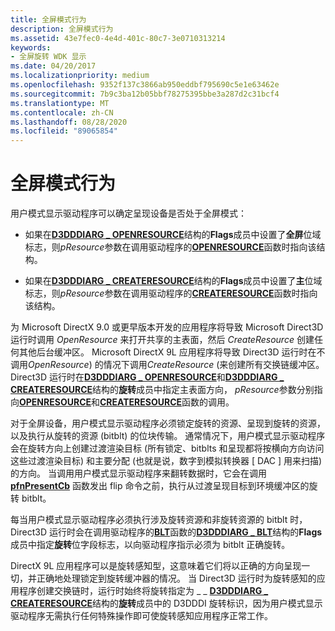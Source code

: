 ```yaml
---
title: 全屏模式行为
description: 全屏模式行为
ms.assetid: 43e7fec0-4e4d-401c-80c7-3e0710313214
keywords:
- 全屏旋转 WDK 显示
ms.date: 04/20/2017
ms.localizationpriority: medium
ms.openlocfilehash: 9352f137c3866ab950eddbf795690c5e1e63462e
ms.sourcegitcommit: 7b9c3ba12b05bbf78275395bbe3a287d2c31bcf4
ms.translationtype: MT
ms.contentlocale: zh-CN
ms.lasthandoff: 08/28/2020
ms.locfileid: "89065854"
---
```

# <a name="full-screen-mode-behavior"></a>全屏模式行为


用户模式显示驱动程序可以确定呈现设备是否处于全屏模式：

-   如果在[**D3DDDIARG \_ OPENRESOURCE**](/windows-hardware/drivers/ddi/d3dumddi/ns-d3dumddi-_d3dddiarg_openresource)结构的**Flags**成员中设置了**全屏**位域标志，则*pResource*参数在调用驱动程序的[**OPENRESOURCE**](/windows-hardware/drivers/ddi/d3dumddi/nc-d3dumddi-pfnd3dddi_openresource)函数时指向该结构。

-   如果在[**D3DDDIARG \_ CREATERESOURCE**](/windows-hardware/drivers/ddi/d3dukmdt/ns-d3dukmdt-_d3dddiarg_createresource)结构的**Flags**成员中设置了**主**位域标志，则*pResource*参数在调用驱动程序的[**CREATERESOURCE**](/windows-hardware/drivers/ddi/d3dumddi/nc-d3dumddi-pfnd3dddi_createresource)函数时指向该结构。

为 Microsoft DirectX 9.0 或更早版本开发的应用程序将导致 Microsoft Direct3D 运行时调用 *OpenResource* 来打开共享的主表面，然后 *CreateResource* 创建任何其他后台缓冲区。 Microsoft DirectX 9L 应用程序将导致 Direct3D 运行时在不调用*OpenResource*) 的情况下调用*CreateResource* (来创建所有交换链缓冲区。 Direct3D 运行时在[**D3DDDIARG \_ OPENRESOURCE**](/windows-hardware/drivers/ddi/d3dumddi/ns-d3dumddi-_d3dddiarg_openresource)和[**D3DDDIARG \_ CREATERESOURCE**](/windows-hardware/drivers/ddi/d3dukmdt/ns-d3dukmdt-_d3dddiarg_createresource)结构的**旋转**成员中指定主表面方向， *pResource*参数分别指向[**OPENRESOURCE**](/windows-hardware/drivers/ddi/d3dumddi/nc-d3dumddi-pfnd3dddi_openresource)和[**CREATERESOURCE**](/windows-hardware/drivers/ddi/d3dumddi/nc-d3dumddi-pfnd3dddi_createresource)函数的调用。

对于全屏设备，用户模式显示驱动程序必须锁定旋转的资源、呈现到旋转的资源，以及执行从旋转的资源 (bitblt) 的位块传输。 通常情况下，用户模式显示驱动程序会在旋转方向上创建过渡渲染目标 (所有锁定、bitblts 和呈现都将按横向方向访问这些过渡渲染目标) 和主要分配 (也就是说，数字到模拟转换器 \[ DAC \] 用来扫描) 的方向。 当调用用户模式显示驱动程序来翻转数据时，它会在调用 [**pfnPresentCb**](/windows-hardware/drivers/ddi/d3dumddi/nc-d3dumddi-pfnd3dddi_presentcb) 函数发出 flip 命令之前，执行从过渡呈现目标到环境缓冲区的旋转 bitblt。

每当用户模式显示驱动程序必须执行涉及旋转资源和非旋转资源的 bitblt 时，Direct3D 运行时会在调用驱动程序的[**BLT**](/windows-hardware/drivers/ddi/d3dumddi/nc-d3dumddi-pfnd3dddi_blt)函数的[**D3DDDIARG \_ BLT**](/windows-hardware/drivers/ddi/d3dumddi/ns-d3dumddi-_d3dddiarg_blt)结构的**Flags**成员中指定**旋转**位字段标志，以向驱动程序指示必须为 bitblt 正确旋转。

DirectX 9L 应用程序可以是旋转感知型，这意味着它们将以正确的方向呈现一切，并正确地处理锁定到旋转缓冲器的情况。 当 Direct3D 运行时为旋转感知的应用程序创建交换链时，运行时始终将旋转指定为 \_ \_ [**D3DDDIARG \_ CREATERESOURCE**](/windows-hardware/drivers/ddi/d3dukmdt/ns-d3dukmdt-_d3dddiarg_createresource)结构的**旋转**成员中的 D3DDDI 旋转标识，因为用户模式显示驱动程序无需执行任何特殊操作即可使旋转感知应用程序正常工作。

 

